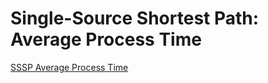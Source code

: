 # Single-Source Shortest Path: Average Process Time

[SSSP Average Process Time](https://raw.githubusercontent.com/gunrock/io/master/plots/gunrock_primitives_sssp_avg_process_time_table.html ':include :type=markdown')
